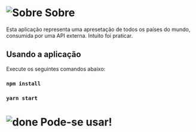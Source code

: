 
# ![Sobre](https://img.icons8.com/carbon-copy/2x/about.png) Sobre 
Esta aplicação representa uma apresetação de todos os países do mundo,
consumida por uma API externa. Intuito foi praticar.

## Usando a aplicação
Execute os seguintes comandos abaixo:

### `npm install`

### `yarn start`

# ![done](https://cdn4.iconfinder.com/data/icons/colicon/24/checkmark_done_complete-512.png) Pode-se usar!


